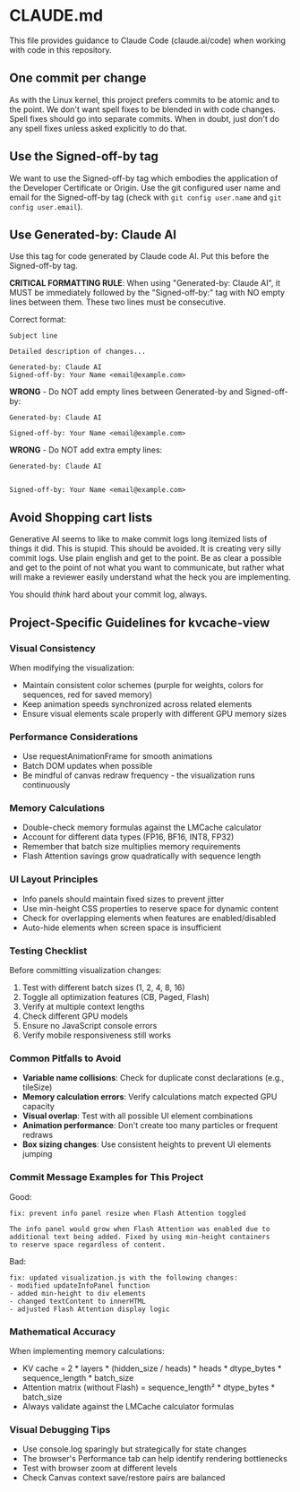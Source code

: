 # CLAUDE.md

This file provides guidance to Claude Code (claude.ai/code) when working with
code in this repository.

## One commit per change

As with the Linux kernel, this project prefers commits to be atomic and to
the point. We don't want spell fixes to be blended in with code changes.
Spell fixes should go into separate commits. When in doubt, just don't do
any spell fixes unless asked explicitly to do that.

## Use the Signed-off-by tag

We want to use the Signed-off-by tag which embodies the application of the
Developer Certificate or Origin. Use the git configured user name and email
for the Signed-off-by tag (check with `git config user.name` and
`git config user.email`).

## Use Generated-by: Claude AI

Use this tag for code generated by Claude code AI. Put this before the
Signed-off-by tag.

**CRITICAL FORMATTING RULE**: When using "Generated-by: Claude AI", it MUST be
immediately followed by the "Signed-off-by:" tag with NO empty lines between them.
These two lines must be consecutive.

Correct format:
```
Subject line

Detailed description of changes...

Generated-by: Claude AI
Signed-off-by: Your Name <email@example.com>
```

**WRONG** - Do NOT add empty lines between Generated-by and Signed-off-by:
```
Generated-by: Claude AI

Signed-off-by: Your Name <email@example.com>
```

**WRONG** - Do NOT add extra empty lines:
```
Generated-by: Claude AI


Signed-off-by: Your Name <email@example.com>
```

## Avoid Shopping cart lists

Generative AI seems to like to make commit logs long itemized lists of things
it did. This is stupid. This should be avoided. It is creating very silly
commit logs. Use plain english and get to the point. Be as clear a possible
and get to the point of not what you want to communicate, but rather what
will make a reviewer easily understand what the heck you are implementing.

You should *think* hard about your commit log, always.

## Project-Specific Guidelines for kvcache-view

### Visual Consistency
When modifying the visualization:
- Maintain consistent color schemes (purple for weights, colors for sequences, red for saved memory)
- Keep animation speeds synchronized across related elements
- Ensure visual elements scale properly with different GPU memory sizes

### Performance Considerations
- Use requestAnimationFrame for smooth animations
- Batch DOM updates when possible
- Be mindful of canvas redraw frequency - the visualization runs continuously

### Memory Calculations
- Double-check memory formulas against the LMCache calculator
- Account for different data types (FP16, BF16, INT8, FP32)
- Remember that batch size multiplies memory requirements
- Flash Attention savings grow quadratically with sequence length

### UI Layout Principles
- Info panels should maintain fixed sizes to prevent jitter
- Use min-height CSS properties to reserve space for dynamic content
- Check for overlapping elements when features are enabled/disabled
- Auto-hide elements when screen space is insufficient

### Testing Checklist
Before committing visualization changes:
1. Test with different batch sizes (1, 2, 4, 8, 16)
2. Toggle all optimization features (CB, Paged, Flash)
3. Verify at multiple context lengths
4. Check different GPU models
5. Ensure no JavaScript console errors
6. Verify mobile responsiveness still works

### Common Pitfalls to Avoid
- **Variable name collisions**: Check for duplicate const declarations (e.g., tileSize)
- **Memory calculation errors**: Verify calculations match expected GPU capacity
- **Visual overlap**: Test with all possible UI element combinations
- **Animation performance**: Don't create too many particles or frequent redraws
- **Box sizing changes**: Use consistent heights to prevent UI elements jumping

### Commit Message Examples for This Project

Good:
```
fix: prevent info panel resize when Flash Attention toggled

The info panel would grow when Flash Attention was enabled due to
additional text being added. Fixed by using min-height containers
to reserve space regardless of content.
```

Bad:
```
fix: updated visualization.js with the following changes:
- modified updateInfoPanel function
- added min-height to div elements
- changed textContent to innerHTML
- adjusted Flash Attention display logic
```

### Mathematical Accuracy
When implementing memory calculations:
- KV cache = 2 * layers * (hidden_size / heads) * heads * dtype_bytes * sequence_length * batch_size
- Attention matrix (without Flash) = sequence_length² * dtype_bytes * batch_size
- Always validate against the LMCache calculator formulas

### Visual Debugging Tips
- Use console.log sparingly but strategically for state changes
- The browser's Performance tab can help identify rendering bottlenecks
- Test with browser zoom at different levels
- Check Canvas context save/restore pairs are balanced
